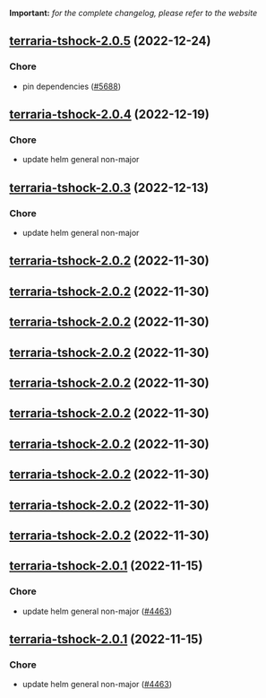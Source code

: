 **Important:**
*for the complete changelog, please refer to the website*




## [terraria-tshock-2.0.5](https://github.com/truecharts/charts/compare/terraria-tshock-2.0.4...terraria-tshock-2.0.5) (2022-12-24)

### Chore

- pin dependencies ([#5688](https://github.com/truecharts/charts/issues/5688))
  
  


## [terraria-tshock-2.0.4](https://github.com/truecharts/charts/compare/terraria-tshock-2.0.3...terraria-tshock-2.0.4) (2022-12-19)

### Chore

- update helm general non-major
  
  


## [terraria-tshock-2.0.3](https://github.com/truecharts/charts/compare/terraria-tshock-2.0.2...terraria-tshock-2.0.3) (2022-12-13)

### Chore

- update helm general non-major
  
  


## [terraria-tshock-2.0.2](https://github.com/truecharts/charts/compare/terraria-tshock-2.0.1...terraria-tshock-2.0.2) (2022-11-30)




## [terraria-tshock-2.0.2](https://github.com/truecharts/charts/compare/terraria-tshock-2.0.1...terraria-tshock-2.0.2) (2022-11-30)




## [terraria-tshock-2.0.2](https://github.com/truecharts/charts/compare/terraria-tshock-2.0.1...terraria-tshock-2.0.2) (2022-11-30)




## [terraria-tshock-2.0.2](https://github.com/truecharts/charts/compare/terraria-tshock-2.0.1...terraria-tshock-2.0.2) (2022-11-30)




## [terraria-tshock-2.0.2](https://github.com/truecharts/charts/compare/terraria-tshock-2.0.1...terraria-tshock-2.0.2) (2022-11-30)




## [terraria-tshock-2.0.2](https://github.com/truecharts/charts/compare/terraria-tshock-2.0.1...terraria-tshock-2.0.2) (2022-11-30)




## [terraria-tshock-2.0.2](https://github.com/truecharts/charts/compare/terraria-tshock-2.0.1...terraria-tshock-2.0.2) (2022-11-30)




## [terraria-tshock-2.0.2](https://github.com/truecharts/charts/compare/terraria-tshock-2.0.1...terraria-tshock-2.0.2) (2022-11-30)




## [terraria-tshock-2.0.2](https://github.com/truecharts/charts/compare/terraria-tshock-2.0.1...terraria-tshock-2.0.2) (2022-11-30)




## [terraria-tshock-2.0.2](https://github.com/truecharts/charts/compare/terraria-tshock-2.0.1...terraria-tshock-2.0.2) (2022-11-30)




## [terraria-tshock-2.0.1](https://github.com/truecharts/charts/compare/terraria-tshock-2.0.0...terraria-tshock-2.0.1) (2022-11-15)

### Chore

- update helm general non-major ([#4463](https://github.com/truecharts/charts/issues/4463))
  
  


## [terraria-tshock-2.0.1](https://github.com/truecharts/charts/compare/terraria-tshock-2.0.0...terraria-tshock-2.0.1) (2022-11-15)

### Chore

- update helm general non-major ([#4463](https://github.com/truecharts/charts/issues/4463))
  
  
